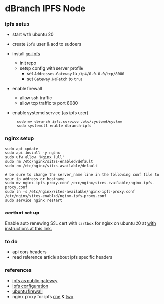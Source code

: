 # dBranch IPFS Node
### ipfs setup
* start with ubuntu 20
* create `ipfs` user & add to sudoers
* install [go-ipfs](ipns://docs.ipfs.io/install/command-line/#official-distributions)
    - init repo
    - setup config with server profile
        - set `Addresses.Gateway` to `/ip4/0.0.0.0/tcp/8080`
        - set `Gateway.NoFetch` to `true`
* enable firewall
    - allow ssh traffic
    - allow tcp traffic to port 8080
* enable systemd service (as ipfs user)
    
        sudo mv dbranch-ipfs.service /etc/systemd/system
        sudo systemctl enable dbranch-ipfs

### nginx setup

    sudo apt update
    sudo apt install -y nginx
    sudo ufw allow 'Nginx Full'
    sudo rm /etc/nginx/sites-enabled/default
    sudo rm /etc/nginx/sites-available/default

    # be sure to change the server_name line in the following conf file to your ip address or hostname
    sudo mv nginx-ipfs-proxy.conf /etc/nginx/sites-available/nginx-ipfs-proxy.conf
    sudo ln -s /etc/nginx/sites-available/nginx-ipfs-proxy.conf /etc/nginx/sites-enabled/nginx-ipfs-proxy.conf
    sudo service nginx restart

### certbot set up
Enable auto renewing SSL cert with `certbox` for nginx on ubuntu 20 at [with instructions at this link.](https://certbot.eff.org/instructions?ws=nginx&os=ubuntufocal)


### to do
* api cors headers
* read reference article about ipfs specific headers

### references

* [ipfs as public gateway](https://rossbulat.medium.com/introduction-to-ipfs-set-up-nodes-on-your-network-with-http-gateways-10e21ea689a4)
* [ipfs configuration](ipns://docs.ipfs.io/how-to/configure-node/)
* [ubuntu firewall](https://www.howtogeek.com/115116/how-to-configure-ubuntus-built-in-firewall/)
* nginx proxy for ipfs [one](https://rossbulat.medium.com/ipfs-with-react-loading-ipfs-assets-from-your-distributed-ipfs-gateways-fc601c8307bf) & [two](https://hackernoon.com/public-ipfs-node-behind-nginx-reverse-proxy-5682747f174b)

